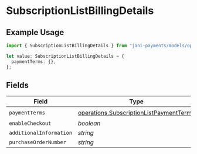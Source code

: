 # SubscriptionListBillingDetails

## Example Usage

```typescript
import { SubscriptionListBillingDetails } from "jani-payments/models/operations";

let value: SubscriptionListBillingDetails = {
  paymentTerms: {},
};
```

## Fields

| Field                                                                                              | Type                                                                                               | Required                                                                                           | Description                                                                                        |
| -------------------------------------------------------------------------------------------------- | -------------------------------------------------------------------------------------------------- | -------------------------------------------------------------------------------------------------- | -------------------------------------------------------------------------------------------------- |
| `paymentTerms`                                                                                     | [operations.SubscriptionListPaymentTerms](../../models/operations/subscriptionlistpaymentterms.md) | :heavy_check_mark:                                                                                 | N/A                                                                                                |
| `enableCheckout`                                                                                   | *boolean*                                                                                          | :heavy_minus_sign:                                                                                 | N/A                                                                                                |
| `additionalInformation`                                                                            | *string*                                                                                           | :heavy_minus_sign:                                                                                 | N/A                                                                                                |
| `purchaseOrderNumber`                                                                              | *string*                                                                                           | :heavy_minus_sign:                                                                                 | N/A                                                                                                |